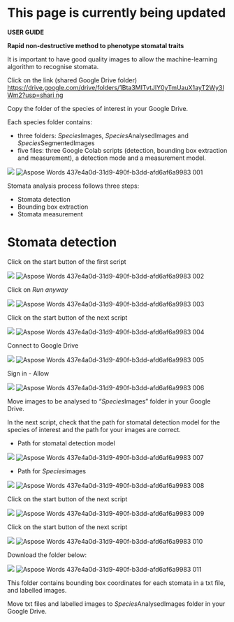 <h1>This page is currently being updated</h1>


**USER GUIDE** 

**Rapid non-destructive method to phenotype stomatal traits** 

It  is  important  to have good  quality  images  to  allow  the  machine-learning  algorithm to recognise stomata. 

Click on the link  (shared Google Drive folder) [https://drive.google.com/drive/folders/1Bta3MITvtJlY0yTmUauX1ayT2Wy3IWm2?usp=shari ng ](https://drive.google.com/drive/folders/1Bta3MITvtJlY0yTmUauX1ayT2Wy3IWm2?usp=sharing)

Copy the folder of the species of interest in your Google Drive. 

Each species folder contains:  

- three folders: *Species*Images, *Species*AnalysedImages and *Species*SegmentedImages 
- five files: three Google Colab scripts (detection, bounding box extraction and measurement), a detection mode and a measurement model. 

![](Aspose.Words.437e4a0d-31d9-490f-b3dd-afd6af6a9983.001.jpeg)
![Aspose Words 437e4a0d-31d9-490f-b3dd-afd6af6a9983 001](https://user-images.githubusercontent.com/116483670/197507867-5ef08c50-a4e8-41e8-99d4-c22d0f4113da.jpeg)

Stomata analysis process follows three steps: 

- Stomata detection 
- Bounding box extraction 
- Stomata measurement 

<h1>Stomata detection</h1> 

Click on the start button of the first script 

![](Aspose.Words.437e4a0d-31d9-490f-b3dd-afd6af6a9983.002.png)
![Aspose Words 437e4a0d-31d9-490f-b3dd-afd6af6a9983 002](https://user-images.githubusercontent.com/116483670/197507879-907bfb64-3f6a-4d91-a431-7b96210f14d9.png)

Click on *Run anyway* 

![](Aspose.Words.437e4a0d-31d9-490f-b3dd-afd6af6a9983.003.png)
![Aspose Words 437e4a0d-31d9-490f-b3dd-afd6af6a9983 003](https://user-images.githubusercontent.com/116483670/197507886-49584c62-680d-4b63-be01-680562a464e4.png)

Click on the start button of the next script 

![](Aspose.Words.437e4a0d-31d9-490f-b3dd-afd6af6a9983.004.png)
![Aspose Words 437e4a0d-31d9-490f-b3dd-afd6af6a9983 004](https://user-images.githubusercontent.com/116483670/197507897-3dc3f358-42a3-42ae-9964-691be8a953bc.png)


Connect to Google Drive

![](Aspose.Words.437e4a0d-31d9-490f-b3dd-afd6af6a9983.005.png)
![Aspose Words 437e4a0d-31d9-490f-b3dd-afd6af6a9983 005](https://user-images.githubusercontent.com/116483670/197507917-3fe0573f-c431-452f-8b8f-c88d7ef7a05b.png)

Sign in - Allow 

![](Aspose.Words.437e4a0d-31d9-490f-b3dd-afd6af6a9983.006.png)
![Aspose Words 437e4a0d-31d9-490f-b3dd-afd6af6a9983 006](https://user-images.githubusercontent.com/116483670/197507937-c2c0766c-b020-45fb-aa34-c1ed12895b4f.png)




Move images to be analysed to “*Species*Images” folder in your Google Drive. 

In the next script, check that the path for stomatal detection model for the species of interest and the path for your images are correct. 

- Path for stomatal detection model 

![](Aspose.Words.437e4a0d-31d9-490f-b3dd-afd6af6a9983.007.png)
![Aspose Words 437e4a0d-31d9-490f-b3dd-afd6af6a9983 007](https://user-images.githubusercontent.com/116483670/197507952-422d7404-f684-44a9-9a35-3b8595658779.png)

- Path for *Species*images 

![](Aspose.Words.437e4a0d-31d9-490f-b3dd-afd6af6a9983.008.png)
![Aspose Words 437e4a0d-31d9-490f-b3dd-afd6af6a9983 008](https://user-images.githubusercontent.com/116483670/197507962-75146be5-f0d0-4a09-a0d1-255048322dfc.png)

Click on the start button of the next script 

![](Aspose.Words.437e4a0d-31d9-490f-b3dd-afd6af6a9983.009.png)
![Aspose Words 437e4a0d-31d9-490f-b3dd-afd6af6a9983 009](https://user-images.githubusercontent.com/116483670/197507968-1062962f-c447-4923-9cd5-9f2165582334.png)

Click on the start button of the next script 

![](Aspose.Words.437e4a0d-31d9-490f-b3dd-afd6af6a9983.010.png)
![Aspose Words 437e4a0d-31d9-490f-b3dd-afd6af6a9983 010](https://user-images.githubusercontent.com/116483670/197507978-3e95276d-0ca4-41e2-b3b3-228b15f60476.png)

Download the folder below: 

![](Aspose.Words.437e4a0d-31d9-490f-b3dd-afd6af6a9983.011.jpeg)
![Aspose Words 437e4a0d-31d9-490f-b3dd-afd6af6a9983 011](https://user-images.githubusercontent.com/116483670/197507983-db1fdd0a-ad19-4128-9706-b04d70a745aa.jpeg)

This folder contains bounding box coordinates for each stomata in a txt file, and labelled images.  

Move txt files and labelled images to *Species*AnalysedImages folder in your Google Drive.


